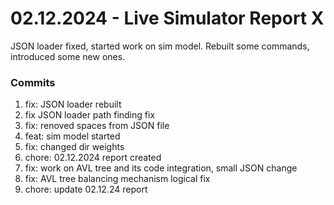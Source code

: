 <h1>02.12.2024 - Live Simulator Report X</h1>

<p>
    JSON loader fixed, started work on sim model. Rebuilt some commands, introduced some new ones.
</p>

<h3>Commits</h3>
<ol>
    <li>fix: JSON loader rebuilt</li>
    <li>fix JSON loader path finding fix</li>
    <li>fix: renoved spaces from JSON file</li>
    <li>feat: sim model started</li>
    <li>fix: changed dir weights</li>
    <li>chore: 02.12.2024 report created</li>
    <li>fix: work on AVL tree and its code integration, small JSON change</li>
    <li>fix: AVL tree balancing mechanism logical fix</li>
    <li>chore: update 02.12.24 report</li>
</ol>
